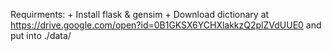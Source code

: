 Requirments:
	+ Install flask & gensim
	+ Download dictionary at https://drive.google.com/open?id=0B1GKSX6YCHXlakkzQ2plZVdUUE0 and put into ./data/
